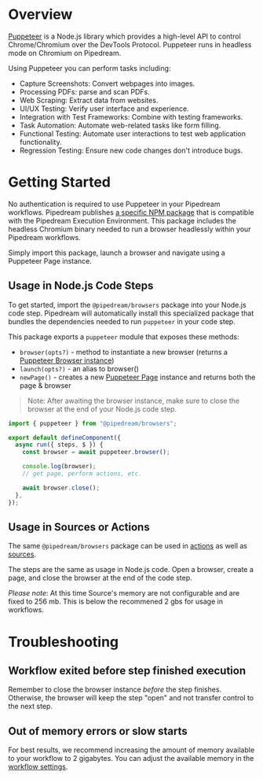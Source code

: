 # Overview

[Puppeteer](https://pptr.dev/) is a Node.js library which provides a high-level API to control Chrome/Chromium over the DevTools Protocol. Puppeteer runs in headless mode on Chromium on Pipedream.

Using Puppeteer you can perform tasks including:

- Capture Screenshots: Convert webpages into images.
- Processing PDFs: parse and scan PDFs.
- Web Scraping: Extract data from websites.
- UI/UX Testing: Verify user interface and experience.
- Integration with Test Frameworks: Combine with testing frameworks.
- Task Automation: Automate web-related tasks like form filling.
- Functional Testing: Automate user interactions to test web application functionality.
- Regression Testing: Ensure new code changes don't introduce bugs.

# Getting Started

No authentication is required to use Puppeteer in your Pipedream workflows. Pipedream publishes [a specific NPM package](https://www.npmjs.com/package/@pipedream/browsers) that is compatible with the Pipedream Execution Environment. This package includes the headless Chromium binary needed to run a browser headlessly within your Pipedream workflows.

Simply import this package, launch a browser and navigate using a Puppeteer Page instance.

## Usage in Node.js Code Steps

To get started, import the `@pipedream/browsers` package into your Node.js code step. Pipedream will automatically install this specialized package that bundles the dependencies needed to run `puppeteer` in your code step.

This package exports a `puppeteer` module that exposes these methods:

- `browser(opts?)` - method to instantiate a new browser (returns a [Puppeteer Browser instance](https://pptr.dev/api/puppeteer.browser))
- `launch(opts?)` - an alias to browser()
- `newPage()` - creates a new [Puppeteer Page](https://pptr.dev/api/puppeteer.page) instance and returns both the page & browser

> Note: After awaiting the browser instance, make sure to close the browser at the end of your Node.js code step.

```javascript
import { puppeteer } from "@pipedream/browsers";

export default defineComponent({
  async run({ steps, $ }) {
    const browser = await puppeteer.browser();

    console.log(browser);
    // get page, perform actions, etc.

    await browser.close();
  },
});
```

## Usage in Sources or Actions

The same `@pipedream/browsers` package can be used in [actions](https://pipedream.com/docs/components/quickstart/nodejs/actions/) as well as [sources](https://pipedream.com/docs/components/quickstart/nodejs/sources/).

The steps are the same as usage in Node.js code. Open a browser, create a page, and close the browser at the end of the code step.

_Please note_: At this time Source's memory are not configurable and are fixed to 256 mb. This is below the recommened 2 gbs for usage in workflows.

# Troubleshooting

## Workflow exited before step finished execution

Remember to close the browser instance _before_ the step finishes. Otherwise, the browser will keep the step "open" and not transfer control to the next step.

## Out of memory errors or slow starts

For best results, we recommend increasing the amount of memory available to your workflow to 2 gigabytes. You can adjust the available memory in the [workflow settings](https://pipedream.com/docs/workflows/settings/#memory).
